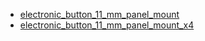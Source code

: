 * [electronic_button_11_mm_panel_mount](electronic_button_11_mm_panel_mount)
* [electronic_button_11_mm_panel_mount_x4](electronic_button_11_mm_panel_mount_x4)
